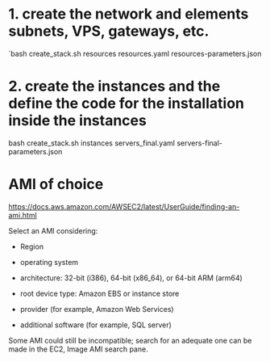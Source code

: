 

# 1. create the network and elements subnets, VPS, gateways, etc.

`bash create_stack.sh resources resources.yaml resources-parameters.json 

# 2. create the instances and the define the code for the installation inside the instances
bash create_stack.sh instances servers_final.yaml servers-final-parameters.json


# AMI of choice 
https://docs.aws.amazon.com/AWSEC2/latest/UserGuide/finding-an-ami.html

Select an AMI considering:

- Region

- operating system

- architecture: 32-bit (i386), 64-bit (x86_64), or 64-bit ARM (arm64)

- root device type: Amazon EBS or instance store

- provider (for example, Amazon Web Services)

- additional software (for example, SQL server)

Some AMI could still be incompatible; search for an adequate one can be made in the EC2, Image AMI search pane. 


